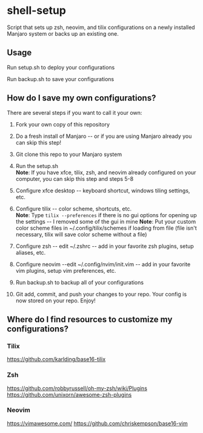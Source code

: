 # shell-setup
Script that sets up zsh, neovim, and tilix configurations on a newly installed Manjaro system or backs up an existing one.

## Usage
Run setup.sh to deploy your configurations

Run backup.sh to save your configurations

## How do I save my own configurations?
There are several steps if you want to call it your own:

1. Fork your own copy of this repository

2. Do a fresh install of Manjaro -- or if you are using Manjaro already you can skip this step!

3. Git clone this repo to your Manjaro system

4. Run the setup.sh <br>
**Note**: If you have xfce, tilix, zsh, and neovim already configured on your computer, you can skip this step and steps 5-8 <br>

5. Configure xfce desktop -- keyboard shortcut, windows tiling settings, etc.

6. Configure tilix -- color scheme, shortcuts, etc. <br>
**Note**: Type `tilix --preferences` if there is no gui options for opening up the settings -- I removed some of the gui in mine
**Note**: Put your custom color scheme files in ~/.config/tilix/schemes if loading from file (file isn't necessary, tilix will save color scheme without a file)

7. Configure zsh -- edit ~/.zshrc -- add in your favorite zsh plugins, setup aliases, etc.

8. Configure neovim --edit ~/.config/nvim/init.vim -- add in your favorite vim plugins, setup vim preferences, etc.

9. Run backup.sh to backup all of your configurations

10. Git add, commit, and push your changes to your repo. Your config is now stored on your repo. Enjoy!

## Where do I find resources to customize my configurations?

### Tilix
https://github.com/karlding/base16-tilix

### Zsh
https://github.com/robbyrussell/oh-my-zsh/wiki/Plugins
https://github.com/unixorn/awesome-zsh-plugins

### Neovim
https://vimawesome.com/
https://github.com/chriskempson/base16-vim
